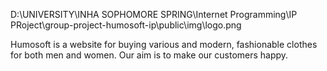 D:\UNIVERSITY\INHA SOPHOMORE SPRING\Internet Programming\IP PRoject\group-project-humosoft-ip\public\img\logo.png

Humosoft is a website for buying various and modern, fashionable clothes for both men and women. Our aim is to make our customers happy.




